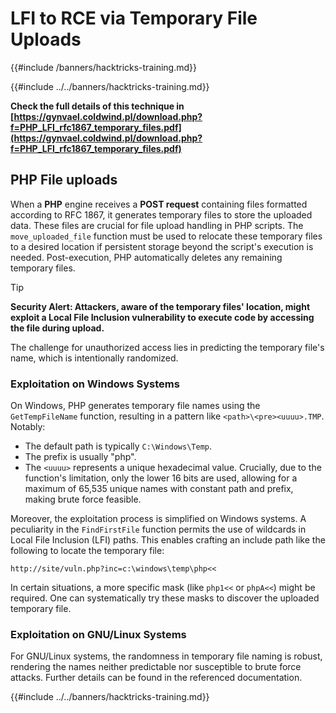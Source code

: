 # LFI to RCE via Temporary File Uploads
{{#include /banners/hacktricks-training.md}}


{{#include ../../banners/hacktricks-training.md}}

**Check the full details of this technique in [https://gynvael.coldwind.pl/download.php?f=PHP_LFI_rfc1867_temporary_files.pdf](https://gynvael.coldwind.pl/download.php?f=PHP_LFI_rfc1867_temporary_files.pdf)**

## **PHP File uploads**

When a **PHP** engine receives a **POST request** containing files formatted according to RFC 1867, it generates temporary files to store the uploaded data. These files are crucial for file upload handling in PHP scripts. The `move_uploaded_file` function must be used to relocate these temporary files to a desired location if persistent storage beyond the script's execution is needed. Post-execution, PHP automatically deletes any remaining temporary files.

> [!TIP]
> **Security Alert: Attackers, aware of the temporary files' location, might exploit a Local File Inclusion vulnerability to execute code by accessing the file during upload.**

The challenge for unauthorized access lies in predicting the temporary file's name, which is intentionally randomized.

### Exploitation on Windows Systems

On Windows, PHP generates temporary file names using the `GetTempFileName` function, resulting in a pattern like `<path>\<pre><uuuu>.TMP`. Notably:

- The default path is typically `C:\Windows\Temp`.
- The prefix is usually "php".
- The `<uuuu>` represents a unique hexadecimal value. Crucially, due to the function's limitation, only the lower 16 bits are used, allowing for a maximum of 65,535 unique names with constant path and prefix, making brute force feasible.

Moreover, the exploitation process is simplified on Windows systems. A peculiarity in the `FindFirstFile` function permits the use of wildcards in Local File Inclusion (LFI) paths. This enables crafting an include path like the following to locate the temporary file:

```
http://site/vuln.php?inc=c:\windows\temp\php<<
```

In certain situations, a more specific mask (like `php1<<` or `phpA<<`) might be required. One can systematically try these masks to discover the uploaded temporary file.

### Exploitation on GNU/Linux Systems

For GNU/Linux systems, the randomness in temporary file naming is robust, rendering the names neither predictable nor susceptible to brute force attacks. Further details can be found in the referenced documentation.

{{#include ../../banners/hacktricks-training.md}}
